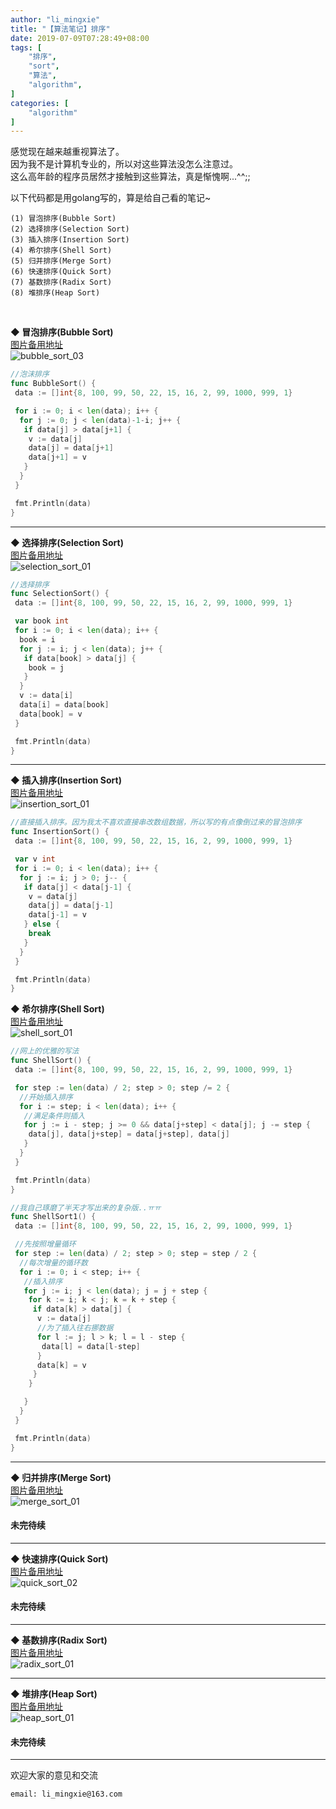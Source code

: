 ```yaml
---
author: "li_mingxie"
title: "【算法笔记】排序"
date: 2019-07-09T07:28:49+08:00
tags: [
    "排序",
    "sort",
    "算法",
    "algorithm",
]
categories: [
    "algorithm"
]
---
```


感觉现在越来越重视算法了。<!--more-->  
因为我不是计算机专业的，所以对这些算法没怎么注意过。  
这么高年龄的程序员居然才接触到这些算法，真是惭愧啊...^^;;

以下代码都是用golang写的，算是给自己看的笔记~

```
(1) 冒泡排序(Bubble Sort)
(2) 选择排序(Selection Sort)
(3) 插入排序(Insertion Sort)
(4) 希尔排序(Shell Sort)
(5) 归并排序(Merge Sort)
(6) 快速排序(Quick Sort)
(7) 基数排序(Radix Sort)
(8) 堆排序(Heap Sort)
```

<br/>

**◆ 冒泡排序(Bubble Sort)**  
[图片备用地址](https://pangpangimg.oss-cn-beijing.aliyuncs.com/gif/sort/bubble_sort_03.gif)  
![bubble_sort_03](https://pangpangimg.oss-cn-beijing.aliyuncs.com/gif/sort/bubble_sort_03.gif)

```go
//泡沫排序
func BubbleSort() {
 data := []int{8, 100, 99, 50, 22, 15, 16, 2, 99, 1000, 999, 1}

 for i := 0; i < len(data); i++ {
  for j := 0; j < len(data)-1-i; j++ {
   if data[j] > data[j+1] {
    v := data[j]
    data[j] = data[j+1]
    data[j+1] = v
   }
  }
 }

 fmt.Println(data)
}
```

--------------------------------------------
**◆ 选择排序(Selection Sort)**  
[图片备用地址](https://pangpangimg.oss-cn-beijing.aliyuncs.com/gif/sort/selection_sort_01.gif)  
![selection_sort_01](https://pangpangimg.oss-cn-beijing.aliyuncs.com/gif/sort/selection_sort_01.gif)  

```go
//选择排序
func SelectionSort() {
 data := []int{8, 100, 99, 50, 22, 15, 16, 2, 99, 1000, 999, 1}

 var book int
 for i := 0; i < len(data); i++ {
  book = i
  for j := i; j < len(data); j++ {
   if data[book] > data[j] {
    book = j
   }
  }
  v := data[i]
  data[i] = data[book]
  data[book] = v
 }

 fmt.Println(data)
}
```

--------------------------------------------
**◆ 插入排序(Insertion Sort)**  
[图片备用地址](https://pangpangimg.oss-cn-beijing.aliyuncs.com/gif/sort/insertion_sort_01.gif)  
![insertion_sort_01](https://pangpangimg.oss-cn-beijing.aliyuncs.com/gif/sort/insertion_sort_01.gif)  

```go
//直接插入排序。因为我太不喜欢直接串改数组数据，所以写的有点像倒过来的冒泡排序
func InsertionSort() {
 data := []int{8, 100, 99, 50, 22, 15, 16, 2, 99, 1000, 999, 1}

 var v int
 for i := 0; i < len(data); i++ {
  for j := i; j > 0; j-- {
   if data[j] < data[j-1] {
    v = data[j]
    data[j] = data[j-1]
    data[j-1] = v
   } else {
    break
   }
  }
 }

 fmt.Println(data)
}
```

**◆ 希尔排序(Shell Sort)**  
[图片备用地址](https://pangpangimg.oss-cn-beijing.aliyuncs.com/gif/sort/shell_sort_01.gif)  
![shell_sort_01](https://pangpangimg.oss-cn-beijing.aliyuncs.com/gif/sort/shell_sort_01.gif)  

```go
//网上的优雅的写法
func ShellSort() {
 data := []int{8, 100, 99, 50, 22, 15, 16, 2, 99, 1000, 999, 1}

 for step := len(data) / 2; step > 0; step /= 2 {
  //开始插入排序
  for i := step; i < len(data); i++ {
   //满足条件则插入
   for j := i - step; j >= 0 && data[j+step] < data[j]; j -= step {
    data[j], data[j+step] = data[j+step], data[j]
   }
  }
 }

 fmt.Println(data)
}

//我自己琢磨了半天才写出来的复杂版..ㅠㅠ
func ShellSort1() {
 data := []int{8, 100, 99, 50, 22, 15, 16, 2, 99, 1000, 999, 1}

 //先按照增量循环
 for step := len(data) / 2; step > 0; step = step / 2 {
  //每次增量的循环数
  for i := 0; i < step; i++ {
   //插入排序
   for j := i; j < len(data); j = j + step {
    for k := i; k < j; k = k + step {
     if data[k] > data[j] {
      v := data[j]
      //为了插入往右挪数据
      for l := j; l > k; l = l - step {
       data[l] = data[l-step]
      }
      data[k] = v
     }
    }

   }
  }
 }

 fmt.Println(data)
}
```

--------------------------------------------
**◆ 归并排序(Merge Sort)**  
[图片备用地址](https://pangpangimg.oss-cn-beijing.aliyuncs.com/gif/sort/merge_sort_01.gif)  
![merge_sort_01](https://pangpangimg.oss-cn-beijing.aliyuncs.com/gif/sort/merge_sort_01.gif)  

#### **未完待续**

--------------------------------------------
**◆ 快速排序(Quick Sort)**  
[图片备用地址](https://pangpangimg.oss-cn-beijing.aliyuncs.com/gif/sort/quick_sort_02.gif)  
![quick_sort_02](https://pangpangimg.oss-cn-beijing.aliyuncs.com/gif/sort/quick_sort_02.gif)  

#### **未完待续**

--------------------------------------------
**◆ 基数排序(Radix Sort)**  
[图片备用地址](https://pangpangimg.oss-cn-beijing.aliyuncs.com/gif/sort/radix_sort_01.gif)  
![radix_sort_01](https://pangpangimg.oss-cn-beijing.aliyuncs.com/gif/sort/radix_sort_01.gif)  

--------------------------------------------
**◆ 堆排序(Heap Sort)**  
[图片备用地址](https://pangpangimg.oss-cn-beijing.aliyuncs.com/gif/sort/heap_sort_01.gif)  
![heap_sort_01](https://pangpangimg.oss-cn-beijing.aliyuncs.com/gif/sort/heap_sort_01.gif)

#### **未完待续**

----------------------------------------------
欢迎大家的意见和交流

`email: li_mingxie@163.com`
